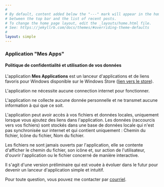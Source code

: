 ```yaml
---
#
# By default, content added below the "---" mark will appear in the home page
# between the top bar and the list of recent posts.
# To change the home page layout, edit the _layouts/home.html file.
# See: https://jekyllrb.com/docs/themes/#overriding-theme-defaults
#
layout: simple
---
```


### Application "Mes Apps"

#### Politique de confidentialité et utilisation de vos données


L'application **Mes Applications** est un lanceur d'applications et de liens favoris pour Windows disponible sur le Windows Store (<a href="https://www.microsoft.com/store/apps/9P2V5R46N6XQ">lien vers le store</a>).

L'application ne nécessite aucune connection internet pour fonctionner.

L'application ne collecte aucune donnée personnelle et ne transmet aucune information à qui que ce soit.

L'application peut avoir accès à vos fichiers et données locales, uniquement lorsque vous ajoutez des liens dans l'application.
Les données (raccourcis vers vos fichiers) sont stockés dans une base de données locale qui n'est pas synchronisée sur internet et qui contient uniquement : Chemin du fichier, Icône du fichier, Nom du fichier.

Les fichiers ne sont jamais ouverts par l'application, elle se contente d'afficher le chemin du fichier, son icône et, 
sur action de l'utilisateur, d'ouvrir l'application ou le fichier concerné de manière interactive.

Il s'agit d'une version préliminaire qui est vouée à évoluer dans le futur pour devenir un lanceur d'application simple et intuitif.

Pour toute question, vous pouvez me contacter par <a href="mailto:cyril@portet.org?subject=MesApps">courriel</a>.
